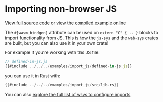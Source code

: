 # Importing non-browser JS

[View full source code][code] or [view the compiled example online][online]

[online]: https://rustwasm.github.io/wasm-bindgen/exbuild/import_js/
[code]: https://github.com/rustwasm/wasm-bindgen/tree/master/examples/import_js

The `#[wasm_bindgen]` attribute can be used on `extern "C" { .. }` blocks to import
functionality from JS. This is how the `js-sys` and the `web-sys` crates are
built, but you can also use it in your own crate!

For example if you're working with this JS file:

```js
// defined-in-js.js
{{#include ../../../examples/import_js/defined-in-js.js}}
```

you can use it in Rust with:

```rust
{{#include ../../../examples/import_js/src/lib.rs}}
```

You can also [explore the full list of ways to configure imports][attr]

[attr]: ../reference/attributes/on-js-imports/index.html
